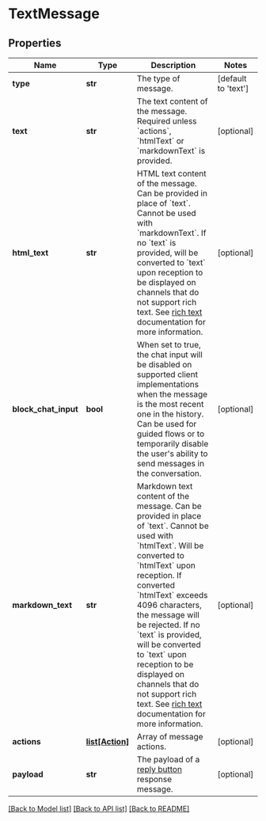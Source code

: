 # TextMessage

## Properties
Name | Type | Description | Notes
------------ | ------------- | ------------- | -------------
**type** | **str** | The type of message. | [default to 'text']
**text** | **str** | The text content of the message. Required unless &#x60;actions&#x60;, &#x60;htmlText&#x60; or &#x60;markdownText&#x60; is provided. | [optional] 
**html_text** | **str** | HTML text content of the message. Can be provided in place of &#x60;text&#x60;. Cannot be used with &#x60;markdownText&#x60;. If no &#x60;text&#x60; is provided, will be converted to &#x60;text&#x60; upon reception to be displayed on channels that do not support rich text. See [rich text](https://docs.smooch.io/guide/structured-messages/rich-text) documentation for more information. | [optional] 
**block_chat_input** | **bool** | When set to true, the chat input will be disabled on supported client implementations when the message is the most recent one in the history. Can be used for guided flows or to temporarily disable the user&#39;s ability to send messages in the conversation. | [optional] 
**markdown_text** | **str** | Markdown text content of the message. Can be provided in place of &#x60;text&#x60;. Cannot be used with &#x60;htmlText&#x60;. Will be converted to &#x60;htmlText&#x60; upon reception. If converted &#x60;htmlText&#x60; exceeds 4096 characters, the message will be rejected. If no &#x60;text&#x60; is provided, will be converted to &#x60;text&#x60; upon reception to be displayed on channels that do not support rich text. See [rich text](https://docs.smooch.io/guide/structured-messages/rich-text) documentation for more information. | [optional] 
**actions** | [**list[Action]**](Action.md) | Array of message actions. | [optional] 
**payload** | **str** | The payload of a [reply button](https://docs.smooch.io/guide/structured-messages/#reply-buttons) response message. | [optional] 

[[Back to Model list]](../README.md#documentation-for-models) [[Back to API list]](../README.md#documentation-for-api-endpoints) [[Back to README]](../README.md)


